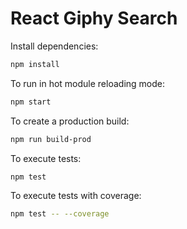 # React Giphy Search

Install dependencies:

```sh
npm install
```

To run in hot module reloading mode:

```sh
npm start
```

To create a production build:

```sh
npm run build-prod
```

To execute tests:

```sh
npm test
```

To execute tests with coverage:

```sh
npm test -- --coverage
```